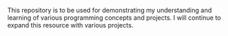 This repository is to be used for demonstrating my understanding and learning of various programming concepts and projects. I will continue to expand this resource with various projects.